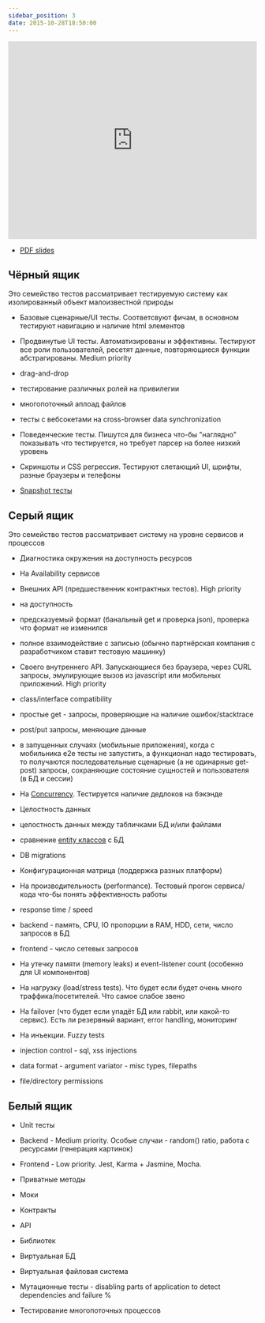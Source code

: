 ```yaml
---
sidebar_position: 3
date: 2015-10-28T18:50:00
---
```


<iframe width="100%" height="400" src="https://www.youtube.com/embed/A8MetRHGv4U" title="2015.10.28 Артём Курапов – Многообразие автоматических тестов" frameborder="0" allow="accelerometer; autoplay; clipboard-write; encrypted-media; gyroscope; picture-in-picture; web-share" referrerpolicy="strict-origin-when-cross-origin" allowfullscreen></iframe>

- [PDF slides](./varietyofautomatedtests-151028134806-lva1-app6892.pdf)

<!-- truncate -->

## Чёрный ящик

Это семейство тестов рассматривает тестируемую систему как изолированный объект малоизвестной природы

- Базовые сценарные/UI тесты. Соответсвуют фичам, в основном тестируют навигацию и наличие html элементов  
    
- Продвинутые UI тесты. Автоматизированы и эффективны. Тестируют все роли пользователей, ресетят данные, повторяющиеся функции абстрагированы. Medium priority

- drag-and-drop
- тестирование различных ролей на привилегии
- многопоточный аплоад файлов
- тесты с вебсокетами на cross-browser data synchronization

- Поведенческие тесты. Пишутся для бизнеса что-бы "наглядно" показывать что тестируется, но требует парсер на более низкий уровень
- Скриншоты и CSS регрессия. Тестируют слетающий UI, шрифты, разные браузеры и телефоны
- [Snapshot тесты](https://facebook.github.io/jest/docs/snapshot-testing.html)

## Серый ящик

Это семейство тестов рассматривает систему на уровне сервисов и процессов

- ​Диагностика окружения на доступность ресурсов  
    
- На Availability сервисов
- Внешних API (предшественник контрактных тестов). High priority

- на доступность
- предсказуемый формат (банальный get и проверка json), проверка что формат не изменился
- полное взаимодействие с записью (обычно партнёрская компания с разработчиком ставит тестовую машинку)

- Своего внутреннего API. Запускающиеся без браузера, через CURL запросы, эмулирующие вызов из javascript или мобильных приложений. High priority

- class/interface compatibility  
    
- простые get - запросы, проверяющие на наличие ошибок/stacktrace  
    
- post/put запросы, меняющие данные  
    
- в запущенных случаях (мобильные приложения), когда с мобильника e2e тесты не запустить, а функционал надо тестировать, то получаются последовательные сценарные (а не одинарные get-post) запросы, сохраняющие состояние сущностей и пользователя (в БД и сессии)

- На [Concurrency](https://kurapov.ee/rus/lab/quality_control/phpunit/concurrency_deadlock_integration_tests/). Тестируется наличие дедлоков на бэкэнде
- Целостность данных

- целостность данных между табличками БД и/или файлами
- сравнение [entity классов](http://docs.doctrine-project.org/projects/doctrine-orm/en/latest/reference/basic-mapping.html) с БД
- DB migrations

- Конфигурационная матрица (поддержка разных платформ)
- На производительность (performance). Тестовый прогон сервиса/кода что-бы понять эффективность работы

- response time / speed
- backend - память, CPU, IO пропорции в RAM, HDD, сети, число запросов в БД
- frontend - число сетевых запросов

- На утечку памяти (memory leaks) и event-listener count (особенно для UI компонентов)
- На нагрузку (load/stress tests). Что будет если будет очень много траффика/посетителей. Что самое слабое звено
- На failover (что будет если упадёт БД или rabbit, или какой-то сервис). Есть ли резервный вариант, error handling, мониторинг
- На инъекции. Fuzzy tests

- injection control - sql, xss injections
- data format - argument variator - misc types, filepaths
- file/directory permissions

## Белый ящик

- Unit тесты

- Backend - Medium priority. Особые случаи - random() ratio, работа с ресурсами (генерация картинок)
- Frontend - Low priority. Jest, Karma + Jasmine, Mocha.

- Приватные методы
- Моки
- Контракты

- API
- Библиотек

- Виртуальная БД
- Виртуальная файловая система
- Мутационные тесты - disabling parts of application to detect dependencies and failure %
- Тестирование многопоточных процессов